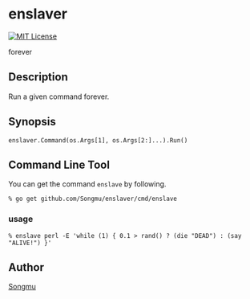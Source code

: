 enslaver
=======

[![MIT License](http://img.shields.io/badge/license-MIT-blue.svg?style=flat-square)][license]

[license]: https://github.com/Songmu/enslaver/blob/master/LICENSE

forever

## Description

Run a given command forever.

## Synopsis

	enslaver.Command(os.Args[1], os.Args[2:]...).Run()

## Command Line Tool

You can get the command `enslave` by following.

    % go get github.com/Songmu/enslaver/cmd/enslave

### usage

    % enslave perl -E 'while (1) { 0.1 > rand() ? (die "DEAD") : (say "ALIVE!") }'

## Author

[Songmu](https://github.com/Songmu)
